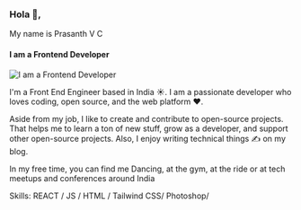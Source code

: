 ### Hola 👋,
My name is Prasanth V C
#### I am a Frontend Developer
![I am a Frontend Developer](https://i.postimg.cc/kXrkwPCg/bgpc.png)

I'm a Front End Engineer based in India ☀️. I am a passionate developer who loves coding, open source, and the web platform ❤️.

Aside from my job, I like to create and contribute to open-source projects. That helps me to learn a ton of new stuff, grow as a developer, and support other open-source projects. Also, I enjoy writing technical things ✍️ on my blog.

In my free time, you can find me Dancing, at the gym, at the ride  or at tech meetups and conferences around India

Skills: REACT / JS / HTML / Tailwind CSS/ Photoshop/ 






